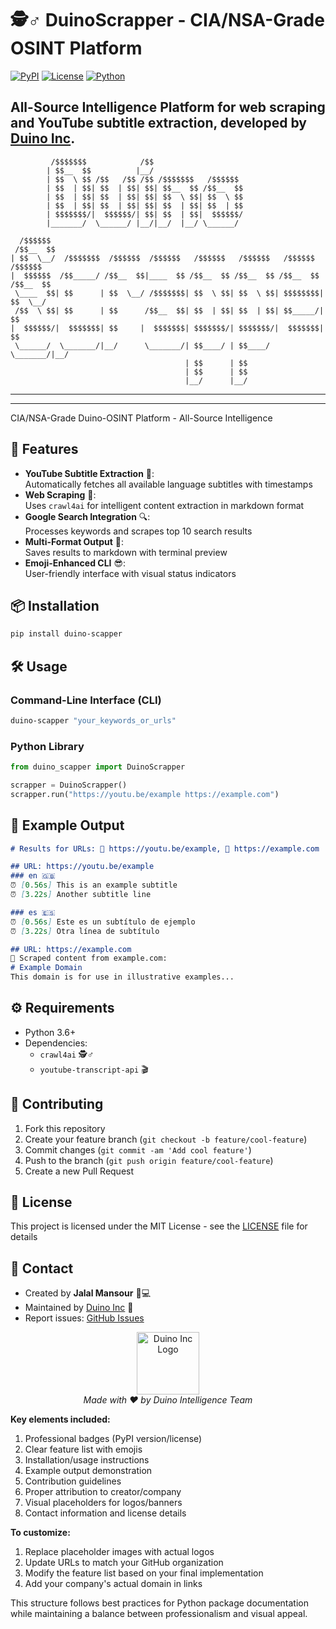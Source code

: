 
# 🕵️♂️ DuinoScrapper - CIA/NSA-Grade OSINT Platform

[![PyPI](https://img.shields.io/pypi/v/duino-scapper)](https://pypi.org/project/duino-scapper/)
[![License](https://img.shields.io/pypi/l/duino-scapper)](LICENSE)
[![Python](https://img.shields.io/pypi/pyversions/duino-scapper)](https://www.python.org/)

**All-Source Intelligence Platform** for web scraping and YouTube subtitle extraction, developed by [Duino Inc](https://duino.inc).
---

             /$$$$$$$            /$$                                           
            | $$__  $$          |__/                                           
            | $$  \ $$ /$$   /$$ /$$ /$$$$$$$   /$$$$$$                        
            | $$  | $$| $$  | $$| $$| $$__  $$ /$$__  $$                       
            | $$  | $$| $$  | $$| $$| $$  \ $$| $$  \ $$                       
            | $$  | $$| $$  | $$| $$| $$  | $$| $$  | $$                       
            | $$$$$$$/|  $$$$$$/| $$| $$  | $$|  $$$$$$/                       
            |_______/  \______/ |__/|__/  |__/ \______/                                                                                        
````                                                                               
  /$$$$$$                                                                      
 /$$__  $$                                                                     
| $$  \__/  /$$$$$$$  /$$$$$$  /$$$$$$   /$$$$$$   /$$$$$$   /$$$$$$   /$$$$$$ 
|  $$$$$$  /$$_____/ /$$__  $$|____  $$ /$$__  $$ /$$__  $$ /$$__  $$ /$$__  $$
 \____  $$| $$      | $$  \__/ /$$$$$$$| $$  \ $$| $$  \ $$| $$$$$$$$| $$  \__/
 /$$  \ $$| $$      | $$      /$$__  $$| $$  | $$| $$  | $$| $$_____/| $$      
|  $$$$$$/|  $$$$$$$| $$     |  $$$$$$$| $$$$$$$/| $$$$$$$/|  $$$$$$$| $$      
 \______/  \_______/|__/      \_______/| $$____/ | $$____/  \_______/|__/      
                                       | $$      | $$                          
                                       | $$      | $$                          
                                       |__/      |__/                                     
````
---
---
 CIA/NSA-Grade Duino-OSINT Platform - All-Source Intelligence
    


## 🚀 Features
- **YouTube Subtitle Extraction** 🎥:  
  Automatically fetches all available language subtitles with timestamps
- **Web Scraping** 📄:  
  Uses `crawl4ai` for intelligent content extraction in markdown format
- **Google Search Integration** 🔍:  
  Processes keywords and scrapes top 10 search results
- **Multi-Format Output** 📄:  
  Saves results to markdown with terminal preview
- **Emoji-Enhanced CLI** 😎:  
  User-friendly interface with visual status indicators

## 📦 Installation
```bash
pip install duino-scapper
```

## 🛠️ Usage

### Command-Line Interface (CLI)
```bash
duino-scapper "your_keywords_or_urls"
```

### Python Library
```python
from duino_scapper import DuinoScrapper

scrapper = DuinoScrapper()
scrapper.run("https://youtu.be/example https://example.com")
```

## 📝 Example Output
```markdown
# Results for URLs: 🎥 https://youtu.be/example, 📄 https://example.com

## URL: https://youtu.be/example
### en 🇬🇧
⏰ [0.56s] This is an example subtitle  
⏰ [3.22s] Another subtitle line  

### es 🇪🇸
⏰ [0.56s] Este es un subtítulo de ejemplo  
⏰ [3.22s] Otra línea de subtítulo  

## URL: https://example.com
📄 Scraped content from example.com:
# Example Domain
This domain is for use in illustrative examples...
```

## ⚙️ Requirements
- Python 3.6+
- Dependencies:
  - `crawl4ai` 🕵️♂️
  - `youtube-transcript-api` 🎬

## 🤝 Contributing
1. Fork this repository
2. Create your feature branch (`git checkout -b feature/cool-feature`)
3. Commit changes (`git commit -am 'Add cool feature'`)
4. Push to the branch (`git push origin feature/cool-feature`)
5. Create a new Pull Request

## 📄 License
This project is licensed under the MIT License - see the [LICENSE](LICENSE) file for details

## 📮 Contact
- Created by **Jalal Mansour** 🧑💻  
- Maintained by [Duino Inc](https://duino.inc) 🏢  
- Report issues: [GitHub Issues](https://github.com/duino-inc/duino-scapper/issues)

<p align="center">
  <img src="https://avatars.githubusercontent.com/u/42254243?v=4" alt="Duino Inc Logo" width="100"/>
  <br>
  <em>Made with ❤️ by Duino Intelligence Team</em>
</p>


**Key elements included:**
1. Professional badges (PyPI version/license)
2. Clear feature list with emojis
3. Installation/usage instructions
4. Example output demonstration
5. Contribution guidelines
6. Proper attribution to creator/company
7. Visual placeholders for logos/banners
8. Contact information and license details

**To customize:**
1. Replace placeholder images with actual logos
2. Update URLs to match your GitHub organization
3. Modify the feature list based on your final implementation
4. Add your company's actual domain in links

This structure follows best practices for Python package documentation while maintaining a balance between professionalism and visual appeal.